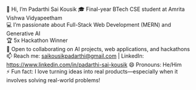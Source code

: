  👋 Hi, I’m Padarthi Sai Kousik
 🎓 Final-year BTech CSE student at Amrita Vishwa Vidyapeetham  
 💻 I’m passionate about Full-Stack Web Development (MERN) and Generative AI  
 🏆 5x Hackathon Winner  
 🤝 Open to collaborating on AI projects, web applications, and hackathons  
 📫 Reach me: saikousikpadarthi@gmail.com | LinkedIn: https://www.linkedin.com/in/padarthi-sai-kousik
 😄 Pronouns: He/Him  
 ⚡ Fun fact: I love turning ideas into real products—especially when it involves solving real-world problems!
